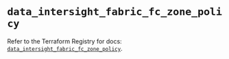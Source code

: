 # `data_intersight_fabric_fc_zone_policy`

Refer to the Terraform Registry for docs: [`data_intersight_fabric_fc_zone_policy`](https://registry.terraform.io/providers/ciscodevnet/intersight/1.0.71/docs/data-sources/fabric_fc_zone_policy).
